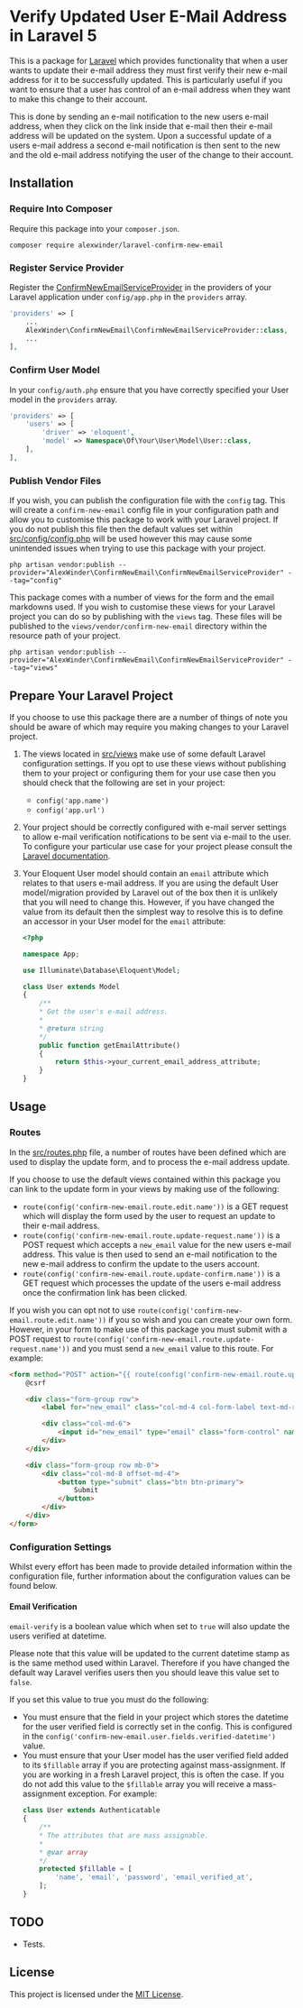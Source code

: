 # Verify Updated User E-Mail Address in Laravel 5

This is a package for [Laravel](https://laravel.com/) which provides functionality that when a user wants to update their e-mail address they must first verify their new e-mail address for it to be successfully updated. This is particularly useful if you want to ensure that a user has control of an e-mail address when they want to make this change to their account.

This is done by sending an e-mail notification to the new users e-mail address, when they click on the link inside that e-mail then their e-mail address will be updated on the system. Upon a successful update of a users e-mail address a second e-mail notification is then sent to the new and the old e-mail address notifying the user of the change to their account.

## Installation

### Require Into Composer

Require this package into your `composer.json`.

```shell
composer require alexwinder/laravel-confirm-new-email
```

### Register Service Provider

Register the [ConfirmNewEmailServiceProvider](src/ConfirmNewEmailServiceProvider.php) in the providers of your Laravel application under `config/app.php` in the `providers` array.

```php
'providers' => [
    ...
    AlexWinder\ConfirmNewEmail\ConfirmNewEmailServiceProvider::class,
    ...
],
```

### Confirm User Model

In your `config/auth.php` ensure that you have correctly specified your User model in the `providers` array.

```php
'providers' => [
    'users' => [
        'driver' => 'eloquent',
        'model' => Namespace\Of\Your\User\Model\User::class,
    ],
],
```

### Publish Vendor Files

If you wish, you can publish the configuration file with the `config` tag. This will create a `confirm-new-email` config file in your configuration path and allow you to customise this package to work with your Laravel project. If you do not publish this file then the default values set within [src/config/config.php](src/config/config.php) will be used however this may cause some unintended issues when trying to use this package with your project.

```shell
php artisan vendor:publish --provider="AlexWinder\ConfirmNewEmail\ConfirmNewEmailServiceProvider" --tag="config"
```

This package comes with a number of views for the form and the email markdowns used. If you wish to customise these views for your Laravel project you can do so by publishing with the `views` tag. These files will be published to the `views/vendor/confirm-new-email` directory within the resource path of your project.

```shell
php artisan vendor:publish --provider="AlexWinder\ConfirmNewEmail\ConfirmNewEmailServiceProvider" --tag="views"
```

## Prepare Your Laravel Project

If you choose to use this package there are a number of things of note you should be aware of which may require you making changes to your Laravel project.

1. The views located in [src/views](src/views/) make use of some default Laravel configuration settings. If you opt to use these views without publishing them to your project or configuring them for your use case then you should check that the following are set in your project:

    - `config('app.name')`
    - `config('app.url')`

2. Your project should be correctly configured with e-mail server settings to allow e-mail verification notifications to be sent via e-mail to the user. To configure your particular use case for your project please consult the [Laravel documentation](https://laravel.com/docs/5.8/mail).

3. Your Eloquent User model should contain an `email` attribute which relates to that users e-mail address. If you are using the default User model/migration provided by Laravel out of the box then it is unlikely that you will need to change this. However, if you have changed the value from its default then the simplest way to resolve this is to define an accessor in your User model for the `email` attribute:

    ```php
    <?php

    namespace App;

    use Illuminate\Database\Eloquent\Model;

    class User extends Model
    {
        /**
        * Get the user's e-mail address.
        *
        * @return string
        */
        public function getEmailAttribute()
        {
            return $this->your_current_email_address_attribute;
        }
    }
    ```

##  Usage

### Routes

In the [src/routes.php](src/routes.php) file, a number of routes have been defined which are used to display the update form, and to process the e-mail address update.

If you choose to use the default views contained within this package you can link to the update form in your views by making use of the following:

- `route(config('confirm-new-email.route.edit.name'))` is a GET request which will display the form used by the user to request an update to their e-mail address.
- `route(config('confirm-new-email.route.update-request.name'))` is a POST request which accepts a `new_email` value for the new users e-mail address. This value is then used to send an e-mail notification to the new e-mail address to confirm the update to the users account.
- `route(config('confirm-new-email.route.update-confirm.name'))` is a GET request which processes the update of the users e-mail address once the confirmation link has been clicked.

If you wish you can opt not to use `route(config('confirm-new-email.route.edit.name'))` if you so wish and you can create your own form. However, in your form to make use of this package you must submit with a POST request to `route(config('confirm-new-email.route.update-request.name'))` and you must send a `new_email` value to this route. For example:

```html
<form method="POST" action="{{ route(config('confirm-new-email.route.update-request.name')) }}">
    @csrf

    <div class="form-group row">
        <label for="new_email" class="col-md-4 col-form-label text-md-right">New E-Mail Address</label>

        <div class="col-md-6">
            <input id="new_email" type="email" class="form-control" name="new_email" value="{{ old('new_email') }}" required autocomplete="email" autofocus>
        </div>
    </div>

    <div class="form-group row mb-0">
        <div class="col-md-8 offset-md-4">
            <button type="submit" class="btn btn-primary">
                Submit
            </button>
        </div>
    </div>
</form>
```

### Configuration Settings

Whilst every effort has been made to provide detailed information within the configuration file, further information about the configuration values can be found below.

#### Email Verification

`email-verify` is a boolean value which when set to `true` will also update the users verified at datetime.

Please note that this value will be updated to the current datetime stamp as is the same method used within Laravel. Therefore if you have changed the default way Laravel verifies users then you should leave this value set to `false`.

If you set this value to true you must do the following:

- You must ensure that the field in your project which stores the datetime for the user verified field is correctly set in the config. This is configured in the `config('confirm-new-email.user.fields.verified-datetime')` value.
- You must ensure that your User model has the user verified field added to its `$fillable` array if you are protecting against mass-assignment. If you are working in a fresh Laravel project, this is often the case. If you do not add this value to the `$fillable` array you will receive a mass-assignment exception. For example:
    ```php
    class User extends Authenticatable
    {
        /**
        * The attributes that are mass assignable.
        *
        * @var array
        */
        protected $fillable = [
            'name', 'email', 'password', 'email_verified_at',
        ];
    }
    ```

## TODO

- Tests.

## License

This project is licensed under the [MIT License](LICENSE.md).
